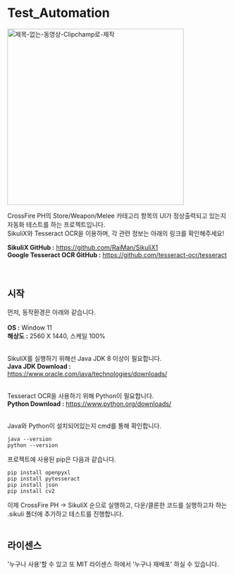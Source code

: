 # Test_Automation

<img src="https://github.com/user-attachments/assets/1036df74-06e2-429d-9518-809ba899e9ee" width="400" alt="제목-없는-동영상-Clipchamp로-제작"/> </br>


CrossFire PH의 Store/Weapon/Melee 카테고리 항목의 UI가 정상출력되고 있는지 자동화 테스트를 하는 프로젝트입니다. <br/>
SikuliX와 Tesseract OCR을 이용하며, 각 관련 정보는 아래의 링크를 확인해주세요! <br/>

**SikuliX GitHub :** https://github.com/RaiMan/SikuliX1 <br/>
**Google Tesseract OCR GitHub :** https://github.com/tesseract-ocr/tesseract <br/>
<br/>
<br/>
## 시작
먼저, 동작환경은 아래와 같습니다. <br/>
<br/>
**OS :** Window 11 <br/>
**해상도 :** 2560 X 1440, 스케일 100% <br/>
<br/>

SikuliX를 실행하기 위해선 Java JDK 8 이상이 필요합니다. <br/>
**Java JDK Download :** https://www.oracle.com/java/technologies/downloads/ <br/>
<br/>

Tesseract OCR을 사용하기 위해 Python이 필요합니다. <br/>
**Python Download :** https://www.python.org/downloads/ <br/>
<br/>

Java와 Python이 설치되어있는지 cmd를 통해 확인합니다. <br/>
```
java --version
python --version
```
프로젝트에 사용된 pip은 다음과 같습니다.<br/>
```
pip install openpyxl
pip install pytesseract
pip install json
pip install cv2
```

이제 CrossFire PH -> SikuliX 순으로 실행하고, 다운/클론한 코드를 실행하고자 하는 .sikuli 폴더에 추가하고 테스트를 진행합니다. <br/> <br/>


## 라이센스
'누구나 사용'할 수 있고 또 MIT 라이센스 하에서 '누구나 재배포' 하실 수 있습니다.

